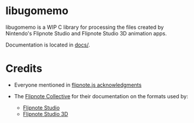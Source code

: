 # libugomemo

libugomemo is a WIP C library for processing the files created by Nintendo's Flipnote Studio and Flipnote Studio 3D animation apps.

Documentation is located in [docs/](docs/).


# Credits

- Everyone mentioned in [flipnote.js acknowledgments](https://flipnote.js.org/pages/docs/acknowledgements.html)

- The [Flipnote Collective](https://github.com/Flipnote-Collective) for their documentation on the formats used by:
    - [Flipnote Studio](https://github.com/Flipnote-Collective/flipnote-studio-docs)
    - [Flipnote Studio 3D](https://github.com/Flipnote-Collective/flipnote-studio-3d-docs)
